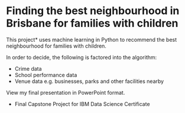 # Finding the best neighbourhood in Brisbane for families with children

This project* uses machine learning in Python to recommend the best
neighbourhood for families with children.

In order to decide, the following is factored into the algorithm:

- Crime data
- School performance data
- Venue data e.g. businesses, parks and other facilities nearby

View my final presentation in PowerPoint format.

* Final Capstone Project for IBM Data Science Certificate
